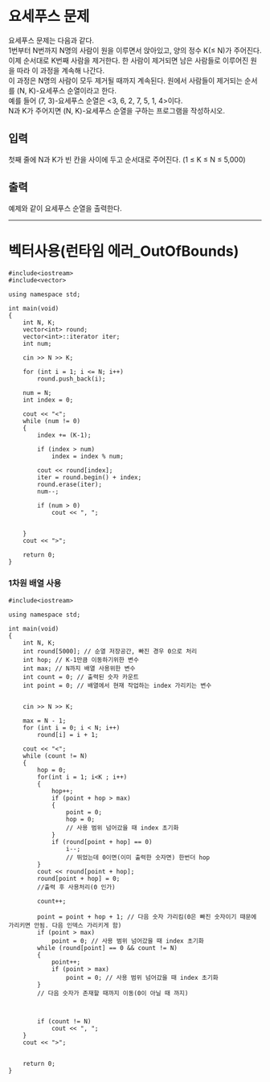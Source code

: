 # 요세푸스 문제

요세푸스 문제는 다음과 같다.   
1번부터 N번까지 N명의 사람이 원을 이루면서 앉아있고, 양의 정수 K(≤ N)가 주어진다.     
이제 순서대로 K번째 사람을 제거한다. 한 사람이 제거되면 남은 사람들로 이루어진 원을 따라 이 과정을 계속해 나간다.      
이 과정은 N명의 사람이 모두 제거될 때까지 계속된다. 원에서 사람들이 제거되는 순서를 (N, K)-요세푸스 순열이라고 한다.        
예를 들어 (7, 3)-요세푸스 순열은 <3, 6, 2, 7, 5, 1, 4>이다.     
N과 K가 주어지면 (N, K)-요세푸스 순열을 구하는 프로그램을 작성하시오.        

## 입력

첫째 줄에 N과 K가 빈 칸을 사이에 두고 순서대로 주어진다. (1 ≤ K ≤ N ≤ 5,000)   

## 출력

예제와 같이 요세푸스 순열을 출력한다.

--------------
# 벡터사용(런타임 에러_OutOfBounds)

```
#include<iostream>
#include<vector>

using namespace std;

int main(void)
{
	int N, K;
	vector<int> round;
	vector<int>::iterator iter;
	int num;

	cin >> N >> K;

	for (int i = 1; i <= N; i++)
		round.push_back(i);

	num = N;
	int index = 0;

	cout << "<";
	while (num != 0)
	{
		index += (K-1);
		
		if (index > num)
			index = index % num;

		cout << round[index];
		iter = round.begin() + index;
		round.erase(iter);
		num--;

		if (num > 0)
			cout << ", ";
			

	}
	cout << ">";

	return 0;
}
```

### 1차원 배열 사용

```
#include<iostream>

using namespace std;

int main(void)
{
	int N, K;
	int round[5000]; // 순열 저장공간, 빠진 경우 0으로 처리
	int hop; // K-1만큼 이동하기위한 변수
	int max; // N까지 배열 사용위한 변수
	int count = 0; // 출력된 숫자 카운트
	int point = 0; // 배열에서 현재 작업하는 index 가리키는 변수


	cin >> N >> K;

	max = N - 1;
	for (int i = 0; i < N; i++)
		round[i] = i + 1;

	cout << "<";
	while (count != N)
	{
		hop = 0;
		for(int i = 1; i<K ; i++)
		{
			hop++;
			if (point + hop > max)
			{
				point = 0;
				hop = 0;
				// 사용 범위 넘어갔을 때 index 초기화
			}
			if (round[point + hop] == 0)
				i--;
				// 뛰었는데 0이면(이미 출력한 숫자면) 한번더 hop
		}
		cout << round[point + hop];
		round[point + hop] = 0;
		//출력 후 사용처리(0 인가)

		count++;

		point = point + hop + 1; // 다음 숫자 가리킴(0은 빠진 숫자이기 때문에 가리키면 안됨. 다음 인덱스 가리키게 함)
		if (point > max)
			point = 0; // 사용 범위 넘어갔을 때 index 초기화
		while (round[point] == 0 && count != N)
		{
			point++;
			if (point > max)
				point = 0; // 사용 범위 넘어갔을 때 index 초기화
		}
		// 다음 숫자가 존재할 때까지 이동(0이 아닐 때 까지)

		

		if (count != N)
			cout << ", ";
	}
	cout << ">";


	return 0;
}
```
